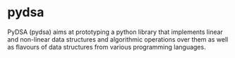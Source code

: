 # pydsa
PyDSA (pydsa) aims at prototyping a python library that implements linear and non-linear data structures and algorithmic operations over them as well as flavours of data structures from various programming languages. 
